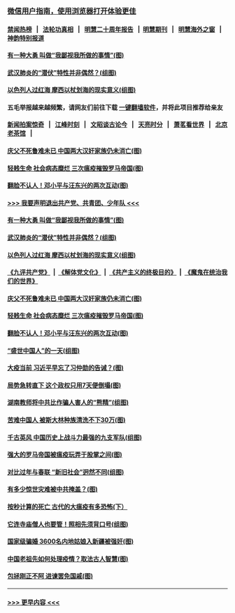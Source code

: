 ### [微信用户指南，使用浏览器打开体验更佳](https://github.com/gfw-breaker/banned-news1/blob/master/indexes/wechat-guide.md?t=0)
#### [禁闻热榜](热点新闻.md?t=0)  &nbsp;&nbsp;|&nbsp;&nbsp; [法轮功真相](https://github.com/gfw-breaker/truth/blob/master/README.md?t=0) &nbsp;&nbsp;|&nbsp;&nbsp; [明慧二十周年报告](https://github.com/gfw-breaker/mh-reports/blob/master/README.md?t=0) &nbsp;&nbsp;|&nbsp;&nbsp;[明慧期刊](https://github.com/gfw-breaker/mh-qikan) &nbsp;&nbsp;|&nbsp;&nbsp; [明慧海外之窗](https://github.com/gfw-breaker/mh-news/blob/master/README.md?t=0) &nbsp;&nbsp;|&nbsp;&nbsp; [神韵特别报道](https://github.com/gfw-breaker/mh-news/blob/master/shenyun.md?t=0)
#### [有一种大勇 叫做“我鄙视我所做的事情”(图)](../pages/p6/921707.md?t=02041111) 
#### [武汉肺炎的“潜伏”特性并非偶然？(组图)](../pages/p6/921829.md?t=02041111) 
#### [以色列人过红海 摩西以杖划海的现实意义(组图)](../pages/p6/921603.md?t=02041111) 
#### 五毛举报越来越频繁，请网友们前往下载 [一键翻墙软件](https://github.com/gfw-breaker/ssr-accounts)，并将此项目推荐给亲友
#### [新闻拍案惊奇](https://github.com/gfw-breaker/banned-news1/blob/master/pages/link4.md) &nbsp;&nbsp;|&nbsp;&nbsp; [江峰时刻](https://github.com/gfw-breaker/banned-news1/blob/master/pages/link4.md) &nbsp;&nbsp;|&nbsp;&nbsp; [文昭谈古论今](https://github.com/gfw-breaker/banned-news1/blob/master/pages/link4.md) &nbsp;&nbsp;|&nbsp;&nbsp; [天亮时分](https://github.com/gfw-breaker/banned-news1/blob/master/pages/link4.md) &nbsp;&nbsp;|&nbsp;&nbsp; [萧茗看世界](https://github.com/gfw-breaker/banned-news1/blob/master/pages/link4.md) &nbsp;&nbsp;|&nbsp;&nbsp; [北京老茶馆](https://github.com/gfw-breaker/banned-news1/blob/master/pages/link4.md) &nbsp;&nbsp;|&nbsp;&nbsp; 
#### [庆父不死鲁难未已 中国两大汉奸家族仍未消亡(图)](../pages/p6/921660.md?t=02041111) 
#### [轻贱生命 社会病态糜烂 三次瘟疫摧毁罗马帝国(图)](../pages/p6/921405.md?t=02041111) 
#### [翻脸不认人！邓小平与汪东兴的两次互动(图)](../pages/p6/918612.md?t=02041111) 
#### [>>> 我要声明退出共产党、共青团、少年队 <<<](https://github.com/begood0513/goodnews/blob/master/quit/letter.md) 
#### [有一种大勇 叫做“我鄙视我所做的事情”(图)](../pages/p6/921707.md?t=02041111) 
#### [武汉肺炎的“潜伏”特性并非偶然？(组图)](../pages/p6/921829.md?t=02041111) 
#### [以色列人过红海 摩西以杖划海的现实意义(组图)](../pages/p6/921603.md?t=02041111) 
#### [《九评共产党》](https://github.com/begood0513/9ping.md/blob/master/README.md) &nbsp;|&nbsp; [《解体党文化》](../../../../jtdwh.md/blob/master/README.md)  &nbsp;|&nbsp; [《共产主义的终极目的》](../../../../gczydzjmd.md/blob/master/README.md) &nbsp;|&nbsp; [《魔鬼在统治我们的世界》](../../../../mgztzwmdsj.md/blob/master/README.md) 
#### [庆父不死鲁难未已 中国两大汉奸家族仍未消亡(图)](../pages/p6/921660.md?t=02041111) 
#### [轻贱生命 社会病态糜烂 三次瘟疫摧毁罗马帝国(图)](../pages/p6/921405.md?t=02041111) 
#### [翻脸不认人！邓小平与汪东兴的两次互动(图)](../pages/p6/918612.md?t=02041111) 
#### [“盛世中国人”的一天(组图)](../pages/p6/921338.md?t=02041111) 
#### [大疫当前 习近平早忘了习仲勋的告诫？(图)](../pages/p6/921653.md?t=02041111) 
#### [局势急转直下 这个政权只用7天便倒塌(图)](../pages/p6/921651.md?t=02041111) 
#### [湖南教师将中共比作骗人害人的“熊精”(组图)](../pages/p6/921229.md?t=02041111) 
#### [苦难中国人 被斯大林种族清洗不下30万(图)](../pages/p6/921423.md?t=02041111) 
#### [千古英风 中国历史上战斗力最强的九支军队(组图)](../pages/p6/921555.md?t=02041111) 
#### [强大的罗马帝国被瘟疫玩弄于股掌之间(图)](../pages/p6/921404.md?t=02041111) 
#### [对比过年与春联 “新旧社会”迥然不同(组图)](../pages/p6/921460.md?t=02041111) 
#### [有多少惊世灾难被中共掩盖？(图)](../pages/p6/921310.md?t=02041111) 
#### [按秒计算的死亡 古代的大瘟疫有多恐怖(下）](../pages/p6/921211.md?t=02041111) 
#### [它连寺庙僧人也要管！照相先须背口号(组图)](../pages/p6/920904.md?t=02041111) 
#### [国家级骗婚 3600名内地姑娘入新疆被强奸(图)](../pages/p6/921308.md?t=02041111) 
#### [中国老祖先如何处理疫情？取法古人智慧(图)](../pages/p6/921236.md?t=02041111) 
#### [包拯刚正不阿 进谏罢免国戚(图)](../pages/p6/921004.md?t=02041111) 

----
#### [ >>> 更早内容 <<< ](../indexes/p6-earlier.md)
